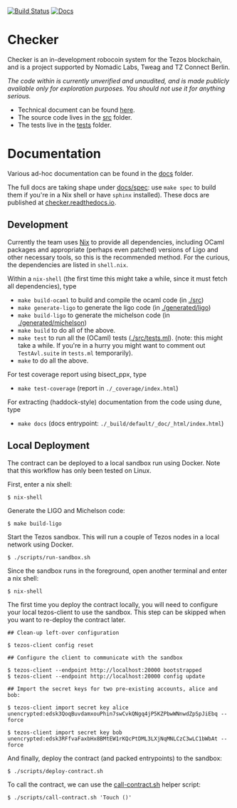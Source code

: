 [![Build Status](https://github.com/tezos-checker/huxian/workflows/CI/badge.svg)](https://github.com/tezos-checker/huxian/actions)
[![Docs](https://readthedocs.org/projects/checker/badge/?version=latest)](https://checker.readthedocs.io/en/latest/)

# Checker

Checker is an in-development robocoin system for the Tezos blockchain,
and is a project supported by Nomadic Labs, Tweag and TZ Connect
Berlin.

*The code within is currently unverified and unaudited, and is made
publicly available only for exploration purposes. You should not use
it for anything serious.*

* Technical document can be found [here](https://hackmd.io/teMO2x9PRRy1iTBtrSMBvA?view).
* The source code lives in the [src](./src) folder.
* The tests live in the [tests](./tests) folder.

# Documentation

Various ad-hoc documentation can be found in the [docs](./docs) folder. 

The full docs are taking shape under [docs/spec](./docs/spec): use `make spec` to build them if you're in a Nix shell or have `sphinx` installed). These docs are published at [checker.readthedocs.io](https://checker.readthedocs.io/).

## Development

Currently the team uses [Nix](https://nixos.org/) to provide all dependencies, including OCaml packages and appropriate (perhaps even patched) versions of Ligo and other necessary tools, so this is the recommended method. For the curious, the dependencies are listed in `shell.nix`.

Within a `nix-shell` (the first time this might take a while, since it must fetch all dependencies), type

* `make build-ocaml` to build and compile the ocaml code (in [./src](./src))
* `make generate-ligo` to generate the ligo code (in [./generated/ligo](./generated/ligo))
* `make build-ligo` to generate the michelson code (in [./generated/michelson](./generated/michelson))
* `make build` to do all of the above.
* `make test` to run all the (OCaml) tests ([./src/tests.ml](./src/tests.ml)). (note: this might take a while. If you're in a hurry you might want to comment out `TestAvl.suite` in `tests.ml` temporarily).
* `make` to do all the above.

For test coverage report using bisect_ppx, type
*  `make test-coverage` (report in `./_coverage/index.html`)

For extracting (haddock-style) documentation from the code using dune, type
*  `make docs` (docs entrypoint: `./_build/default/_doc/_html/index.html`)

## Local Deployment

The contract can be deployed to a local sandbox run using Docker. Note that this workflow has only been tested on Linux.

First, enter a nix shell:
```console
$ nix-shell
```

Generate the LIGO and Michelson code:

```console
$ make build-ligo
```

Start the Tezos sandbox. This will run a couple of Tezos nodes in a local network using Docker.

```console
$ ./scripts/run-sandbox.sh
```

Since the sandbox runs in the foreground, open another terminal and enter a nix shell:
```console
$ nix-shell
```

The first time you deploy the contract locally, you will need to configure your local tezos-client to use the sandbox. This step can be skipped when you want to
re-deploy the contract later.

```console
## Clean-up left-over configuration

$ tezos-client config reset

## Configure the client to communicate with the sandbox

$ tezos-client --endpoint http://localhost:20000 bootstrapped
$ tezos-client --endpoint http://localhost:20000 config update

## Import the secret keys for two pre-existing accounts, alice and bob:

$ tezos-client import secret key alice unencrypted:edsk3QoqBuvdamxouPhin7swCvkQNgq4jP5KZPbwWNnwdZpSpJiEbq --force

$ tezos-client import secret key bob unencrypted:edsk3RFfvaFaxbHx8BMtEW1rKQcPtDML3LXjNqMNLCzC3wLC1bWbAt --force
```

And finally, deploy the contract (and packed entrypoints) to the sandbox:

```console
$ ./scripts/deploy-contract.sh
```

To call the contract, we can use the [call-contract.sh](./scripts/call-contract.sh) helper script:

```console
$ ./scripts/call-contract.sh 'Touch ()'
```
